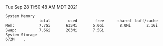 Tue Sep 28 11:50:48 AM MDT 2021
```bash
System Memory
               total        used        free      shared  buff/cache   available
Mem:           7.7Gi       635Mi       5.0Gi       8.0Mi       2.1Gi       6.7Gi
Swap:          7.6Gi       203Mi       7.5Gi
System Storage
672M	.
```
